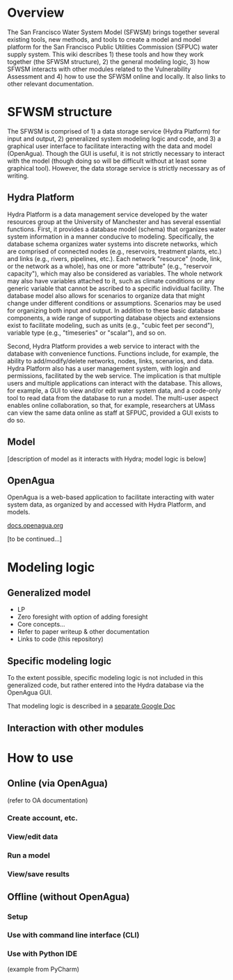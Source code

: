 # Overview

The San Francisco Water System Model (SFWSM) brings together several existing tools, new methods, and tools to create a model and model platform for the San Francisco Public Utilities Commission (SFPUC) water supply system. This wiki describes 1) these tools and how they work together (the SFWSM structure), 2) the general modeling logic, 3) how SFWSM interacts with other modules related to the Vulnerability Assessment and 4) how to use the SFWSM online and locally. It also links to other relevant documentation.

# SFWSM structure

The SFWSM is comprised of 1) a data storage service (Hydra Platform) for input and output, 2) generalized system modeling logic and code, and 3) a graphical user interface to facilitate interacting with the data and model (OpenAgua). Though the GUI is useful, it is not strictly necessary to interact with the model (though doing so will be difficult without at least some graphical tool). However, the data storage service is strictly necessary as of writing.

## Hydra Platform

Hydra Platform is a data management service developed by the water resources group at the University of Manchester and has several essential functions. First, it provides a database model (schema) that organizes water system information in a manner conducive to modeling. Specifically, the database schema organizes water systems into discrete networks, which are comprised of connected nodes (e.g., reservoirs, treatment plants, etc.) and links (e.g., rivers, pipelines, etc.). Each network "resource" (node, link, or the network as a whole), has one or more "attribute" (e.g., "reservoir capacity"), which may also be considered as variables. The whole network may also have variables attached to it, such as climate conditions or any generic variable that cannot be ascribed to a specific individual facility. The database model also allows for scenarios to organize data that might change under different conditions or assumptions. Scenarios may be used for organizing both input and output. In addition to these basic database components, a wide range of supporting database objects and extensions exist to facilitate modeling, such as units (e.g., "cubic feet per second"), variable type (e.g., "timeseries" or "scalar"), and so on.

Second, Hydra Platform provides a web service to interact with the database with convenience functions. Functions include, for example, the ability to add/modify/delete networks, nodes, links, scenarios, and data. Hydra Platform also has a user management system, with login and permissions, facilitated by the web service. The implication is that multiple users and multiple applications can interact with the database. This allows, for example, a GUI to view and/or edit water system data, and a code-only tool to read data from the database to run a model. The multi-user aspect enables online collaboration, so that, for example, researchers at UMass can view the same data online as staff at SFPUC, provided a GUI exists to do so.

## Model
[description of model as it interacts with Hydra; model logic is below]

## OpenAgua

OpenAgua is a web-based application to facilitate interacting with water system data, as organized by and accessed with Hydra Platform, and models.

[docs.openagua.org](http://docs.openagua.org)

[to be continued...]

# Modeling logic

## Generalized model

* LP
* Zero foresight with option of adding foresight
* Core concepts...
* Refer to paper writeup & other documentation
* Links to code (this repository)

## Specific modeling logic

To the extent possible, specific modeling logic is not included in this generalized code, but rather entered into the Hydra database via the OpenAgua GUI.

That modeling logic is described in a [separate Google Doc](https://docs.google.com/document/d/19qTpzT-JEKpwmsF28UgYSVeF0gQW1batZOGd7pwBsF8/edit?usp=sharing)

## Interaction with other modules

# How to use

## Online (via OpenAgua)
(refer to OA documentation)

### Create account, etc.
### View/edit data
### Run a model
### View/save results

## Offline (without OpenAgua)

### Setup

### Use with command line interface (CLI)

### Use with Python IDE
(example from PyCharm)
